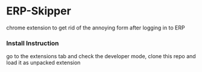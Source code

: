 # ERP-Skipper
chrome extension to get rid of the annoying form after logging in to ERP

### Install Instruction

go to the extensions tab and check the developer mode, clone this repo and load it as unpacked extension
